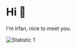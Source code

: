 # Hi 👋

I'm Irfan, nice to meet you.

![Statistic 1](https://github-readme-stats.vercel.app/api/wakatime?username=riedayme)
